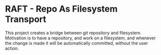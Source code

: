 # RAFT - Repo As Filesystem Transport

This project creates a bridge between git repository and filesystem.
Motivation is to have a repository, and work on a filesystem, and whenever the change is made it will be automatically committed, without the user action.


